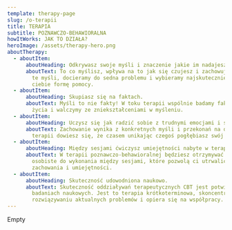 ```yaml
---
template: therapy-page
slug: /o-terapii
title: TERAPIA
subtitle: POZNAWCZO-BEHAWIORALNA
howItWorks: JAK TO DZIAŁA?
heroImage: /assets/therapy-hero.png
aboutTherapy:
  - aboutItem:
      aboutHeading: Odkrywasz swoje myśli i znaczenie jakie im nadajesz.
      aboutText: To co myślisz, wpływa na to jak się czujesz i zachowujesz. Analizując
        te myśli, docieramy do sedna problemu i wybieramy najskuteczniejszą dla
        ciebie formę pomocy.
  - aboutItem:
      aboutHeading: Skupiasz się na faktach.
      aboutText: Myśli to nie fakty! W toku terapii wspólnie badamy fakty z twojego
        życia i walczymy ze zniekształceniami w myśleniu.
  - aboutItem:
      aboutHeading: Uczysz się jak radzić sobie z trudnymi emocjami i sytuacjami.
      aboutText: Zachowanie wynika z konkretnych myśli i przekonań na dany temat. W
        terapii dowiesz się, że czasem unikając czegoś pogłębiasz swój problem.
  - aboutItem:
      aboutHeading: Między sesjami ćwiczysz umiejętności nabyte w terapii.
      aboutText: W terapii poznawczo-behawioralnej będziesz otrzymywać krótkie prace
        osobiste do wykonania między sesjami, które pozwolą ci utrwalić nowe
        zachowania i umiejętności.
  - aboutItem:
      aboutHeading: Skuteczność udowodniona naukowo.
      aboutText: Skuteczność oddziaływań terapeutycznych CBT jest potwierdzona w
        badaniach naukowych. Jest to terapia krótkoterminowa, skoncentrowana na
        rozwiązywaniu aktualnych problemów i opiera się na współpracy.
---
```

Empty
